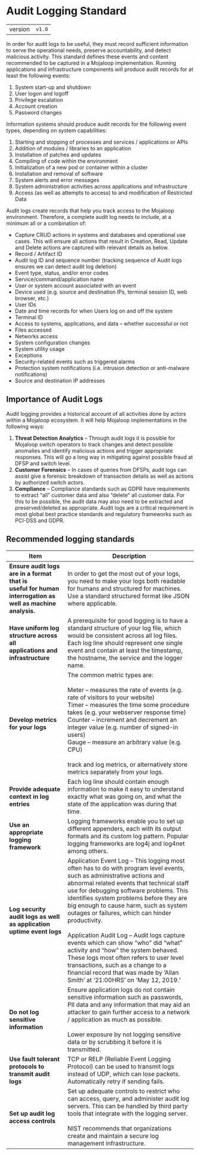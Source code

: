 # Audit Logging Standard

|   |   |
|---|---|
|version| `v1.0`|


In order for audit logs to be useful, they must record sufficient information to serve the operational needs, preserve accountability, and detect malicious activity. This standard defines these events and content recommended to be captured in a Mojaloop implementation. Running applications and infrastructure components will produce audit records for at least the following events:
1.	System start-up and shutdown
2.	User logon and logoff
3.	Privilege escalation
4.	Account creation
5.	Password changes

Information systems should produce audit records for the following event types, depending on system capabilities:
1.	Starting and stopping of processes and services / applications or APIs
2.	Addition of modules / libraries to an application
3.	Installation of patches and updates
4.	Compiling of code within the environment
5.	Initialization of a new pod or container within a cluster
6.	Installation and removal of software
7.	System alerts and error messages
8.	System administration activities across applications and infrastructure
9.	Access (as well as attempts to access) to and modification of Restricted Data


Audit logs create records that help you track access to the Mojaloop environment. Therefore, a complete audit log needs to include, at a minimum all or a combination of:
- Capture CRUD actions in systems and databases and operational use cases. This will ensure all actions that result in Creation, Read, Update and Delete actions are captured with relevant details as below.
- Record / Artifact ID
- Audit log ID and sequence number (tracking sequence of Audit logs ensures we can detect audit log deletion)
- Event type, status, and/or error codes
- Service/command/application name
- User or system account associated with an event
- Device used (e.g. source and destination IPs, terminal session ID, web browser, etc.)
- User IDs
- Date and time records for when Users log on and off the system
- Terminal ID
- Access to systems, applications, and data – whether successful or not
- Files accessed
- Networks access
- System configuration changes
- System utility usage
- Exceptions
- Security-related events such as triggered alarms
- Protection system notifications (i.e. intrusion detection or anti-malware notifications)
- Source and destination IP addresses


## Importance of Audit Logs

Audit logging provides a historical account of all activities done by actors within a Mojaloop ecosystem. It will help Mojaloop implementations in the following ways:

1. **Threat Detection Analytics** – Through audit logs it is possible for Mojaloop switch operators to track changes and detect possible anomalies and identify malicious actions and trigger appropriate responses. This will go a long way in mitigating against possible fraud at DFSP and switch level.
2. **Customer Forensics** – In cases of queries from DFSPs, audit logs can assist give a forensic breakdown of transaction details as well as actions by authorized switch actors.
3. **Compliance** – Compliance standards such as GDPR have requirements to extract “all” customer data and also “delete” all customer data. For this to be possible, the audit data may also need to be extracted and preserved/deleted as appropriate. Audit logs are a critical requirement in most global best practice standards and regulatory frameworks such as PCI-DSS and GDPR.


## Recommended logging standards

| Item | Description |
| ---- | ----------- |
| **Ensure audit logs are in a format that is </br>useful for human interrogation as well as machine analysis.** | In order to get the most out of your logs, you need to make your logs both readable for humans and structured for machines. Use a standard structured format like JSON where applicable. |
| **Have uniform log structure across all </br> applications and infrastructure** | A prerequisite for good logging is to have a standard structure of your log file, which would be consistent across all log files. </br> Each log line should represent one single event and contain at least the timestamp, the hostname, the service and the logger name. |
| **Develop metrics for your logs** | The common metric types are:</br></br> Meter – measures the rate of events (e.g. rate of visitors to your website) </br> Timer – measures the time some procedure takes (e.g. your webserver response time) </br> Counter – increment and decrement an integer value (e.g. number of signed-in users) </br> Gauge – measure an arbitrary value (e.g. CPU) </br> </br> track and log metrics, or alternatively store metrics separately from your logs. |
| **Provide adequate context in log entries** | Each log line should contain enough information to make it easy to understand exactly what was going on, and what the state of the application was during that time. |
| **Use an appropriate logging framework** | Logging frameworks enable you to set up different appenders, each with its output formats and its custom log pattern. Popular logging frameworks are log4j and log4net among others. |
| **Log security audit logs as well as application </br> uptime event logs** | Application Event Log – This logging most often has to do with program level events, such as administrative actions and abnormal related events that technical staff use for debugging software problems. This identifies system problems before they are big enough to cause harm, such as system outages or failures, which can hinder productivity. </br></br> Application Audit Log – Audit logs capture events which can show “who” did “what” activity and “how” the system behaved. These logs most often refers to user level transactions, such as a change to a financial record that was made by ‘Allan Smith’ at ‘21:00HRS’ on ‘May 12, 2019.’ |
| **Do not log sensitive information** | Ensure application logs do not contain sensitive information such as passwords, PII data and any information that may aid an attacker to gain further access to a network / application as much as possible. </br></br>Lower exposure by not logging sensitive data or by scrubbing it before it is transmitted. |
| **Use fault tolerant protocols to transmit audit logs** | TCP or RELP (Reliable Event Logging Protocol) can be used to transmit logs instead of UDP, which can lose packets. Automatically retry if sending fails.|
| **Set up audit log access controls** | Set up adequate controls to restrict who can access, query, and administer audit log servers. This can be handled by third party tools that integrate with the logging server. </br></br>NIST recommends that organizations create and maintain a secure log management infrastructure. |

